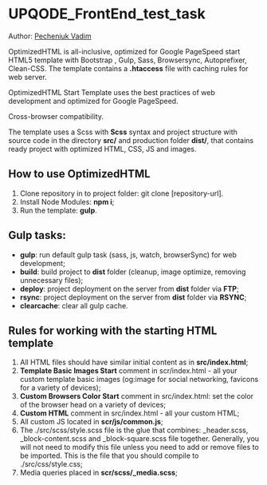 <h1>UPQODE_FrontEnd_test_task</h1>

<p>Author: <a href="https://vaadim122.github.io/vad-code/" target="_blank">Pecheniuk Vadim</a></p>

<p>OptimizedHTML is all-inclusive, optimized for Google PageSpeed start HTML5 template with Bootstrap , Gulp, Sass, Browsersync, Autoprefixer, Clean-CSS. The template contains a <strong>.htaccess</strong> file with caching rules for web server.</p>

<p>OptimizedHTML Start Template uses the best practices of web development and optimized for Google PageSpeed.</p>

<p>Cross-browser compatibility.</p>

<p>The template uses a Scss with <strong>Scss</strong> syntax and project structure with source code in the directory <strong>src/</strong> and production folder <strong>dist/</strong>, that contains ready project with optimized HTML, CSS, JS and images.</p>

<h2>How to use OptimizedHTML</h2>

<ol>
	<li>Clone repository in to project folder: git clone [repository-url].</li>
	<li>Install Node Modules: <strong>npm i</strong>;</li>
	<li>Run the template: <strong>gulp</strong>.</li>
</ol>

<h2>Gulp tasks:</h2>

<ul>
	<li><strong>gulp</strong>: run default gulp task (sass, js, watch, browserSync) for web development;</li>
	<li><strong>build</strong>: build project to <strong>dist</strong> folder (cleanup, image optimize, removing unnecessary files);</li>
	<li><strong>deploy</strong>: project deployment on the server from <strong>dist</strong> folder via <strong>FTP</strong>;</li>
	<li><strong>rsync</strong>: project deployment on the server from <strong>dist</strong> folder via <strong>RSYNC</strong>;</li>
	<li><strong>clearcache</strong>: clear all gulp cache.</li>
</ul>

<h2>Rules for working with the starting HTML template</h2>

<ol>
	<li>All HTML files should have similar initial content as in <strong>src/index.html</strong>;</li>
	<li><strong>Template Basic Images Start</strong> comment in scr/index.html - all your custom template basic images (og:image for social networking, favicons for a variety of devices);</li>
	<li><strong>Custom Browsers Color Start</strong> comment in src/index.html: set the color of the browser head on a variety of devices;</li>
	<li><strong>Custom HTML</strong> comment in src/index.html - all your custom HTML;</li>
	<li>All custom JS located in <strong>scr/js/common.js</strong>;</li>
	<li>The ./src/scss/style.scss file is the glue that combines:
        _header.scss, _block-content.scss and _block-square.scss file together. Generally, you will not need to modify this
        file unless you need to add or remove files to be imported. This is the file
        that you should compile to ./src/css/style.css;</li>
	<li>Media queries placed in <strong>scr/scss/_media.scss</strong>;</li>
</ol>

